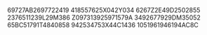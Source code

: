 69727AB2697722419
418557625X042Y034
6267Z2E49D2502855
2376511239L29M386
Z097313925971579A
3492677929DM35052
65BC51791T4840858
942534753X44C1436
1051961946194AC8C
